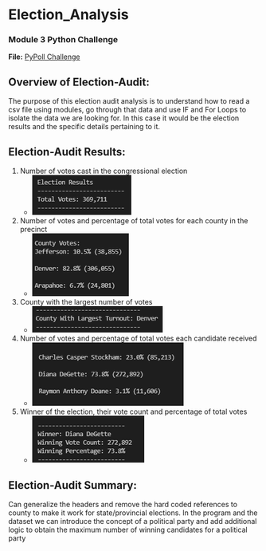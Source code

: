 # Election_Analysis

### Module 3 Python Challenge 
**File:** [PyPoll Challenge](PyPoll_Challenge.py)

## Overview of Election-Audit:
The purpose of this election audit analysis is to understand how to read a csv file using modules, go through that data and use IF and For Loops to isolate the data we are looking for.
In this case it would be the election results and the specific details pertaining to it.   

## Election-Audit Results:
1. Number of votes cast in the congressional election 
    - ![Number Of Votes](Resources/Total_Votes.PNG)
2. Number of votes and percentage of total votes for each county in the precinct 
    - ![County Stats](Resources/County_Stats.PNG)
3. County with the largest number of votes 
    - ![County with Largest Turnout](Resources/County_Most_Votes.PNG)
4. Number of votes and percentage of total votes each candidate received 
    - ![Candidate Stats](Resources/Candidate_Stats.PNG)
5. Winner of the election, their vote count and percentage of total votes 
    - ![Winner Stats](Resources/Winner_Stats.PNG)

## Election-Audit Summary:
Can generalize the headers and remove the hard coded references to county to make it work for state/provincial elections.
In the program and the dataset we can introduce the concept of a political party and add additional logic to obtain the maximum number of winning candidates for a political party


